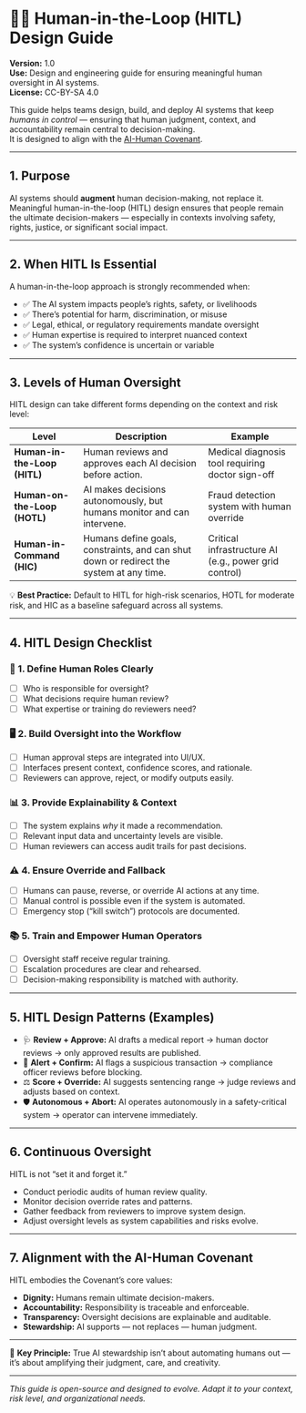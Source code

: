 # 🧑‍💻 Human-in-the-Loop (HITL) Design Guide

**Version:** 1.0  
**Use:** Design and engineering guide for ensuring meaningful human oversight in AI systems.  
**License:** CC-BY-SA 4.0  

This guide helps teams design, build, and deploy AI systems that keep *humans in control* — ensuring that human judgment, context, and accountability remain central to decision-making.  
It is designed to align with the [AI-Human Covenant](https://github.com/AICovenantForGood/AI-Human-Covenant).

---

## 1. Purpose

AI systems should **augment** human decision-making, not replace it.  
Meaningful human-in-the-loop (HITL) design ensures that people remain the ultimate decision-makers — especially in contexts involving safety, rights, justice, or significant social impact.

---

## 2. When HITL Is Essential

A human-in-the-loop approach is strongly recommended when:

- ✅ The AI system impacts people’s rights, safety, or livelihoods  
- ✅ There’s potential for harm, discrimination, or misuse  
- ✅ Legal, ethical, or regulatory requirements mandate oversight  
- ✅ Human expertise is required to interpret nuanced context  
- ✅ The system’s confidence is uncertain or variable

---

## 3. Levels of Human Oversight

HITL design can take different forms depending on the context and risk level:

| Level | Description | Example |
|------|-------------|---------|
| **Human-in-the-Loop (HITL)** | Human reviews and approves each AI decision before action. | Medical diagnosis tool requiring doctor sign-off |
| **Human-on-the-Loop (HOTL)** | AI makes decisions autonomously, but humans monitor and can intervene. | Fraud detection system with human override |
| **Human-in-Command (HIC)** | Humans define goals, constraints, and can shut down or redirect the system at any time. | Critical infrastructure AI (e.g., power grid control) |

💡 **Best Practice:** Default to HITL for high-risk scenarios, HOTL for moderate risk, and HIC as a baseline safeguard across all systems.

---

## 4. HITL Design Checklist

### 🧠 1. Define Human Roles Clearly
- [ ] Who is responsible for oversight?  
- [ ] What decisions require human review?  
- [ ] What expertise or training do reviewers need?

### 🖥️ 2. Build Oversight into the Workflow
- [ ] Human approval steps are integrated into UI/UX.  
- [ ] Interfaces present context, confidence scores, and rationale.  
- [ ] Reviewers can approve, reject, or modify outputs easily.

### 📊 3. Provide Explainability & Context
- [ ] The system explains *why* it made a recommendation.  
- [ ] Relevant input data and uncertainty levels are visible.  
- [ ] Human reviewers can access audit trails for past decisions.

### ⚠️ 4. Ensure Override and Fallback
- [ ] Humans can pause, reverse, or override AI actions at any time.  
- [ ] Manual control is possible even if the system is automated.  
- [ ] Emergency stop (“kill switch”) protocols are documented.

### 📚 5. Train and Empower Human Operators
- [ ] Oversight staff receive regular training.  
- [ ] Escalation procedures are clear and rehearsed.  
- [ ] Decision-making responsibility is matched with authority.

---

## 5. HITL Design Patterns (Examples)

- 🩺 **Review + Approve:** AI drafts a medical report → human doctor reviews → only approved results are published.  
- 🏦 **Alert + Confirm:** AI flags a suspicious transaction → compliance officer reviews before blocking.  
- ⚖️ **Score + Override:** AI suggests sentencing range → judge reviews and adjusts based on context.  
- 🛡️ **Autonomous + Abort:** AI operates autonomously in a safety-critical system → operator can intervene immediately.

---

## 6. Continuous Oversight

HITL is not “set it and forget it.”  
- Conduct periodic audits of human review quality.  
- Monitor decision override rates and patterns.  
- Gather feedback from reviewers to improve system design.  
- Adjust oversight levels as system capabilities and risks evolve.

---

## 7. Alignment with the AI-Human Covenant

HITL embodies the Covenant’s core values:
- **Dignity:** Humans remain ultimate decision-makers.  
- **Accountability:** Responsibility is traceable and enforceable.  
- **Transparency:** Oversight decisions are explainable and auditable.  
- **Stewardship:** AI supports — not replaces — human judgment.

---

🪩 **Key Principle:** True AI stewardship isn’t about automating humans out — it’s about amplifying their judgment, care, and creativity.

---

*This guide is open-source and designed to evolve. Adapt it to your context, risk level, and organizational needs.*
